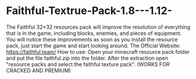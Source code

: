 # Faithful-Textrue-Pack-1.8---1.12-
The Faithful 32×32 resources pack will improve the resolution of everything that is in the game, including blocks, enemies, and pieces of equipment. You will notice these improvements as soon as you install the resource pack, just start the game and start looking around. The Official Website: https://faithful.team/
How to use:
Open your minecraft resource pack folder and put the file faithful.zip into the folder. After the extraction open "resource packs and select the faithful texture pack".
(WORKS FOR CRACKED AND PREMIUM) 
